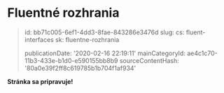 Fluentné rozhrania
==================

> id: bb71c005-6ef1-4dd3-8fae-843286e3476d
> slug:
> 	cs: fluent-interfaces
> 	sk: fluentne-rozhrania
> 
> publicationDate: '2020-02-16 22:19:11'
> mainCategoryId: ae4c1c70-11b3-433e-b1d0-e590155bb8b9
> sourceContentHash: '80a0e39f2ff8c619785b1b704f1af934'

**Stránka sa pripravuje!**
